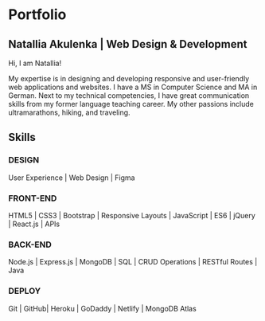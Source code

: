 # Portfolio
## Natallia Akulenka | Web Design & Development

Hi, I am Natallia! 

My expertise is in designing and developing responsive and user-friendly web applications and websites. I have a MS in Computer Science and MA in German. Next to my technical competencies, I have great communication skills from my former language teaching career. My other passions include ultramarathons, hiking, and traveling.

## Skills
### DESIGN
User Experience | Web Design | Figma 

### FRONT-END
HTML5 | CSS3 | Bootstrap | Responsive Layouts | JavaScript |
ES6 | jQuery | React.js | APIs

### BACK-END
Node.js | Express.js | MongoDB | SQL | CRUD Operations |
RESTful Routes | Java

### DEPLOY
Git | GitHub| Heroku | GoDaddy | Netlify | MongoDB Atlas



